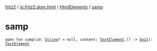 [fritz2](../../index.md) / [io.fritz2.dom.html](../index.md) / [HtmlElements](index.md) / [samp](./samp.md)

# samp

`open fun samp(id: `[`String`](https://kotlinlang.org/api/latest/jvm/stdlib/kotlin/-string/index.html)`? = null, content: `[`TextElement`](../-text-element/index.md)`.() -> `[`Unit`](https://kotlinlang.org/api/latest/jvm/stdlib/kotlin/-unit/index.html)`): `[`TextElement`](../-text-element/index.md)